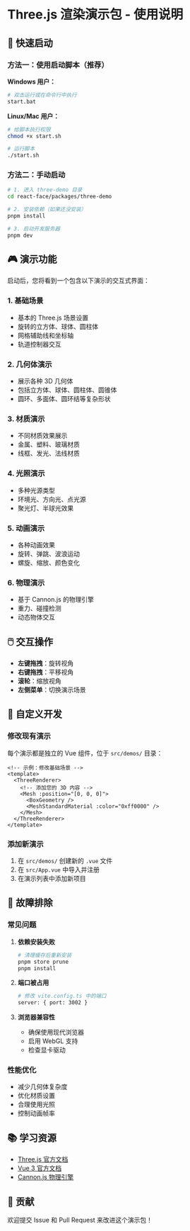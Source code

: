 # Three.js 渲染演示包 - 使用说明

## 🚀 快速启动

### 方法一：使用启动脚本（推荐）

**Windows 用户：**
```bash
# 双击运行或在命令行中执行
start.bat
```

**Linux/Mac 用户：**
```bash
# 给脚本执行权限
chmod +x start.sh

# 运行脚本
./start.sh
```

### 方法二：手动启动

```bash
# 1. 进入 three-demo 目录
cd react-face/packages/three-demo

# 2. 安装依赖（如果还没安装）
pnpm install

# 3. 启动开发服务器
pnpm dev
```

## 🎮 演示功能

启动后，您将看到一个包含以下演示的交互式界面：

### 1. 基础场景
- 基本的 Three.js 场景设置
- 旋转的立方体、球体、圆柱体
- 网格辅助线和坐标轴
- 轨道控制器交互

### 2. 几何体演示
- 展示各种 3D 几何体
- 包括立方体、球体、圆柱体、圆锥体
- 圆环、多面体、圆环结等复杂形状

### 3. 材质演示
- 不同材质效果展示
- 金属、塑料、玻璃材质
- 线框、发光、法线材质

### 4. 光照演示
- 多种光源类型
- 环境光、方向光、点光源
- 聚光灯、半球光效果

### 5. 动画演示
- 各种动画效果
- 旋转、弹跳、波浪运动
- 螺旋、缩放、颜色变化

### 6. 物理演示
- 基于 Cannon.js 的物理引擎
- 重力、碰撞检测
- 动态物体交互

## 🖱️ 交互操作

- **左键拖拽**：旋转视角
- **右键拖拽**：平移视角
- **滚轮**：缩放视角
- **左侧菜单**：切换演示场景

## 🔧 自定义开发

### 修改现有演示

每个演示都是独立的 Vue 组件，位于 `src/demos/` 目录：

```vue
<!-- 示例：修改基础场景 -->
<template>
  <ThreeRenderer>
    <!-- 添加您的 3D 内容 -->
    <Mesh :position="[0, 0, 0]">
      <BoxGeometry />
      <MeshStandardMaterial :color="0xff0000" />
    </Mesh>
  </ThreeRenderer>
</template>
```

### 添加新演示

1. 在 `src/demos/` 创建新的 `.vue` 文件
2. 在 `src/App.vue` 中导入并注册
3. 在演示列表中添加新项目

## 🐛 故障排除

### 常见问题

1. **依赖安装失败**
   ```bash
   # 清理缓存后重新安装
   pnpm store prune
   pnpm install
   ```

2. **端口被占用**
   ```bash
   # 修改 vite.config.ts 中的端口
   server: { port: 3002 }
   ```

3. **浏览器兼容性**
   - 确保使用现代浏览器
   - 启用 WebGL 支持
   - 检查显卡驱动

### 性能优化

- 减少几何体复杂度
- 优化材质设置
- 合理使用光照
- 控制动画帧率

## 📚 学习资源

- [Three.js 官方文档](https://threejs.org/docs/)
- [Vue 3 官方文档](https://vuejs.org/)
- [Cannon.js 物理引擎](https://schteppe.github.io/cannon.js/)

## 🤝 贡献

欢迎提交 Issue 和 Pull Request 来改进这个演示包！ 